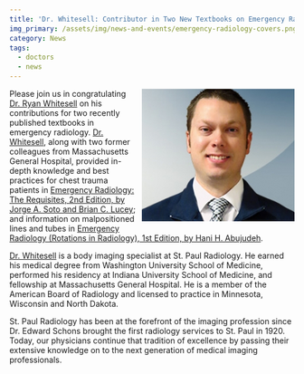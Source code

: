 ```yaml
---
title: 'Dr. Whitesell: Contributor in Two New Textbooks on Emergency Radiology.'
img_primary: /assets/img/news-and-events/emergency-radiology-covers.png
category: News
tags:
  - doctors
  - news
---
```

<p><a href="http://www.stpaulradiology.com/our-team/ryan-t-whitesell-md"><img src="/assets/img/news-and-events/Ryan+T+Whitesell+MD.jpg" alt="Dr. Ryan Whitesell" style="float: right; margin: 0px 0px 10px 10px;"></a></p><p>Please join us in congratulating <a href="http://www.stpaulradiology.com/our-team/ryan-t-whitesell-md">Dr. Ryan Whitesell</a> on his contributions for two recently published textbooks in emergency radiology. <a href="http://www.stpaulradiology.com/our-team/ryan-t-whitesell-md">Dr. Whitesell</a>, along with two former colleagues from Massachusetts General Hospital, provided in-depth knowledge and best practices for chest trauma patients in <a href="https://www.amazon.com/Emergency-Radiology-Requisites-2e/dp/0323376401?ie=UTF8&refRID=0MV28RXHG8G5R0M1KYE1&ref_=pd_rhf_gw_p_img_9">Emergency Radiology: The Requisites, 2nd Edition, by Jorge A. Soto and Brian C. Lucey</a>; and information on malpositioned lines and tubes in <a href="https://www.amazon.com/Emergency-Radiology-Cases/dp/0199941173/ref=sr_1_1?s=books&ie=UTF8&qid=1466428161&sr=1-1">Emergency Radiology (Rotations in Radiology), 1st Edition, by Hani H. Abujudeh</a>.</p><p><a href="http://www.stpaulradiology.com/our-team/ryan-t-whitesell-md">Dr. Whitesell</a> is a body imaging specialist at St. Paul Radiology. He earned his medical degree from Washington University School of Medicine,  performed his residency at Indiana University School of Medicine, and fellowship at Massachusetts General Hospital. He is a member of the American Board of Radiology and licensed to practice in Minnesota, Wisconsin and North Dakota.</p><p>St. Paul Radiology has been at the forefront of the imaging profession since Dr. Edward Schons brought the first radiology services to St. Paul in 1920. Today, our physicians continue that tradition of excellence by passing their extensive knowledge on to the next generation of medical imaging professionals.
</p>